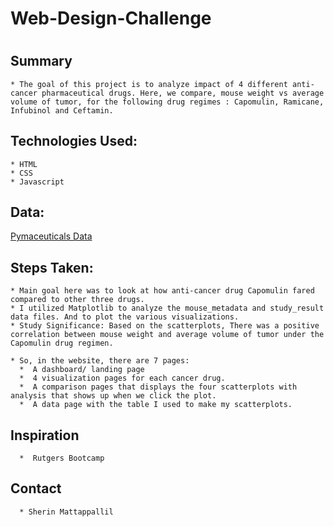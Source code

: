 # Web-Design-Challenge
#
   ## Summary
    * The goal of this project is to analyze impact of 4 different anti-cancer pharmaceutical drugs. Here, we compare, mouse weight vs average volume of tumor, for the following drug regimes : Capomulin, Ramicane, Infubinol and Ceftamin. 
    
   ## Technologies Used:
    * HTML
    * CSS
    * Javascript
    
  ## Data:
   [Pymaceuticals Data](https://github.com/sherinmatt/matplotlib-challenge)
    
   ## Steps Taken:
    * Main goal here was to look at how anti-cancer drug Capomulin fared compared to other three drugs.
    * I utilized Matplotlib to analyze the mouse_metadata and study_result data files. And to plot the various visualizations.
    * Study Significance: Based on the scatterplots, There was a positive correlation between mouse weight and average volume of tumor under the Capomulin drug regimen.

    * So, in the website, there are 7 pages:
      *  A dashboard/ landing page
      *  4 visualization pages for each cancer drug.
      *  A comparison pages that displays the four scatterplots with analysis that shows up when we click the plot.
      *  A data page with the table I used to make my scatterplots.

   ## Inspiration
      *  Rutgers Bootcamp

   ## Contact
      * Sherin Mattappallil
  
